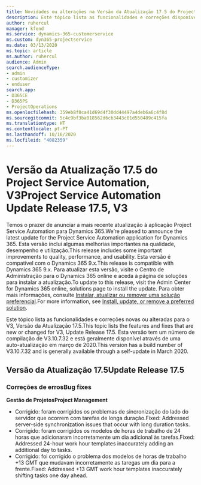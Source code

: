 ```yaml
---
title: Novidades ou alterações na Versão da Atualização 17.5 do Project Service Automation, Hotfix, V3
description: Este tópico lista as funcionalidades e correções disponíveis no Project Service Automation V3, Versão da Atualização 17.5, V3.
author: ruhercul
manager: kfend
ms.service: dynamics-365-customerservice
ms.custom: dyn365-projectservice
ms.date: 03/13/2020
ms.topic: article
ms.author: ruhercul
audience: Admin
search.audienceType:
- admin
- customizer
- enduser
search.app:
- D365CE
- D365PS
- ProjectOperations
ms.openlocfilehash: 359eb8f8ca41d69d4f30dd44497a4deb6a6c4f8d
ms.sourcegitcommit: 5c4c9bf3ba018562d6cb3443c01d550489c415fa
ms.translationtype: HT
ms.contentlocale: pt-PT
ms.lasthandoff: 10/16/2020
ms.locfileid: "4082359"
---
```

# <a name="project-service-automation-update-release-175-v3"></a><span data-ttu-id="c923d-103">Versão da Atualização 17.5 do Project Service Automation, V3</span><span class="sxs-lookup"><span data-stu-id="c923d-103">Project Service Automation Update Release 17.5, V3</span></span>

<span data-ttu-id="c923d-104">Temos o prazer de anunciar a mais recente atualização à aplicação Project Service Automation para Dynamics 365.</span><span class="sxs-lookup"><span data-stu-id="c923d-104">We’re pleased to announce the latest update for the Project Service Automation application for Dynamics 365.</span></span> <span data-ttu-id="c923d-105">Esta versão inclui algumas melhorias importantes na qualidade, desempenho e utilização.</span><span class="sxs-lookup"><span data-stu-id="c923d-105">This release includes some important improvements to quality, performance, and usability.</span></span>  <span data-ttu-id="c923d-106">Esta versão é compatível com o Dynamics 365 9.x.</span><span class="sxs-lookup"><span data-stu-id="c923d-106">This release is compatible with Dynamics 365 9.x.</span></span> <span data-ttu-id="c923d-107">Para atualizar esta versão, visite o Centro de Administração para o Dynamics 365 online e aceda à página de soluções para instalar a atualização.</span><span class="sxs-lookup"><span data-stu-id="c923d-107">To update to this release, visit the Admin Center for Dynamics 365 online, solutions page to install the update.</span></span> <span data-ttu-id="c923d-108">Para obter mais informações, consulte [Instalar, atualizar ou remover uma solução preferencial](https://docs.microsoft.com/power-platform/admin/install-remove-preferred-solution).</span><span class="sxs-lookup"><span data-stu-id="c923d-108">For more information, see [Install, update, or remove a preferred solution](https://docs.microsoft.com/power-platform/admin/install-remove-preferred-solution).</span></span>

<span data-ttu-id="c923d-109">Este tópico lista as funcionalidades e correções novas ou alteradas para o V3, Versão da Atualização 17.5.</span><span class="sxs-lookup"><span data-stu-id="c923d-109">This topic lists the features and fixes that are new or changed for V3, Update Release 17.5.</span></span> <span data-ttu-id="c923d-110">Esta versão tem um número de compilação de V3.10.7.32 e está geralmente disponível através de uma auto-atualização em março de 2020.</span><span class="sxs-lookup"><span data-stu-id="c923d-110">This version has a build number of V3.10.7.32 and is generally available through a self-update in March 2020.</span></span>


## <a name="update-release-175"></a><span data-ttu-id="c923d-111">Versão da Atualização 17.5</span><span class="sxs-lookup"><span data-stu-id="c923d-111">Update Release 17.5</span></span>

### <a name="bug-fixes"></a><span data-ttu-id="c923d-112">Correções de erros</span><span class="sxs-lookup"><span data-stu-id="c923d-112">Bug fixes</span></span>


<span data-ttu-id="c923d-113">**Gestão de Projetos**</span><span class="sxs-lookup"><span data-stu-id="c923d-113">**Project Management**</span></span>

- <span data-ttu-id="c923d-114">Corrigido: foram corrigidos os problemas de sincronização do lado do servidor que ocorrem com tarefas de longa duração.</span><span class="sxs-lookup"><span data-stu-id="c923d-114">Fixed: Addressed server-side synchronization issues that occur with long duration tasks.</span></span>
- <span data-ttu-id="c923d-115">Corrigido: foram corrigidos os modelos de horas de trabalho de 24 horas que adicionaram incorretamente um dia adicional às tarefas.</span><span class="sxs-lookup"><span data-stu-id="c923d-115">Fixed: Addressed 24-hour work hour templates inaccurately adding an additional day to tasks.</span></span>
- <span data-ttu-id="c923d-116">Corrigido: foi corrigido o problema dos modelos de horas de trabalho +13 GMT que mudavam incorretamente as taregas um dia para a frente.</span><span class="sxs-lookup"><span data-stu-id="c923d-116">Fixed: Addressed +13 GMT work hour templates inaccurately shifting tasks one day ahead.</span></span>


